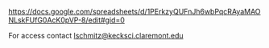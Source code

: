 https://docs.google.com/spreadsheets/d/1PErkzyQUFnJh6wbPqcRAyaMAONLskFUfG0AcK0pVP-8/edit#gid=0

For access contact lschmitz@kecksci.claremont.edu
